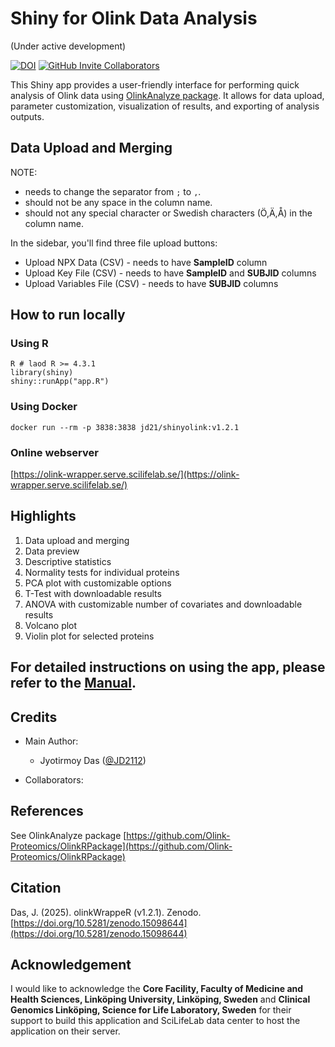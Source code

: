 # Shiny for Olink Data Analysis
(Under active development)

[![DOI](https://zenodo.org/badge/DOI/10.5281/zenodo.14287630.svg)](https://doi.org/10.5281/zenodo.14287630)
[![GitHub Invite Collaborators](https://img.shields.io/badge/Invite-Collaborators-blue?style=for-the-badge&logo=github)](https://github.com/JD2112/ShinyWGCNA/settings/access)

This Shiny app provides a user-friendly interface for performing quick analysis of Olink data using [OlinkAnalyze package](https://github.com/Olink-Proteomics/OlinkRPackage). It allows for data upload, parameter customization, visualization of results, and exporting of analysis outputs.

## Data Upload and Merging

NOTE:
- needs to change the separator from `;` to `,`.
- should not be any space in the column name.
- should not any special character or Swedish characters (Ö,Ä,Å) in the column name.

In the sidebar, you'll find three file upload buttons:
  - Upload NPX Data (CSV) - needs to have **SampleID** column
  - Upload Key File (CSV) - needs to have **SampleID** and **SUBJID** columns
  - Upload Variables File (CSV) - needs to have **SUBJID** columns

## How to run locally

### Using R
```
R # laod R >= 4.3.1
library(shiny)
shiny::runApp("app.R")
```

### Using Docker
`docker run --rm -p 3838:3838 jd21/shinyolink:v1.2.1`

### Online webserver

[https://olink-wrapper.serve.scilifelab.se/](https://olink-wrapper.serve.scilifelab.se/)

## Highlights

1. Data upload and merging
2. Data preview
3. Descriptive statistics
4. Normality tests for individual proteins
5. PCA plot with customizable options
6. T-Test with downloadable results
7. ANOVA with customizable number of covariates and downloadable results
8. Volcano plot
9. Violin plot for selected proteins


## For detailed instructions on using the app, please refer to the [Manual](https://jd2112.github.io/olinkWrapper/).

## Credits
- Main Author: 
    - Jyotirmoy Das ([@JD2112](https://github.com/JD2112))

- Collaborators: 


## References
See OlinkAnalyze package [https://github.com/Olink-Proteomics/OlinkRPackage](https://github.com/Olink-Proteomics/OlinkRPackage)

## Citation

Das, J. (2025). olinkWrappeR (v1.2.1). Zenodo. [https://doi.org/10.5281/zenodo.15098644](https://doi.org/10.5281/zenodo.15098644)

## Acknowledgement

I would like to acknowledge the **Core Facility, Faculty of Medicine and Health Sciences, Linköping University, Linköping, Sweden** and **Clinical Genomics Linköping, Science for Life Laboratory, Sweden** for their support to build this application and SciLifeLab data center to host the application on their server.

